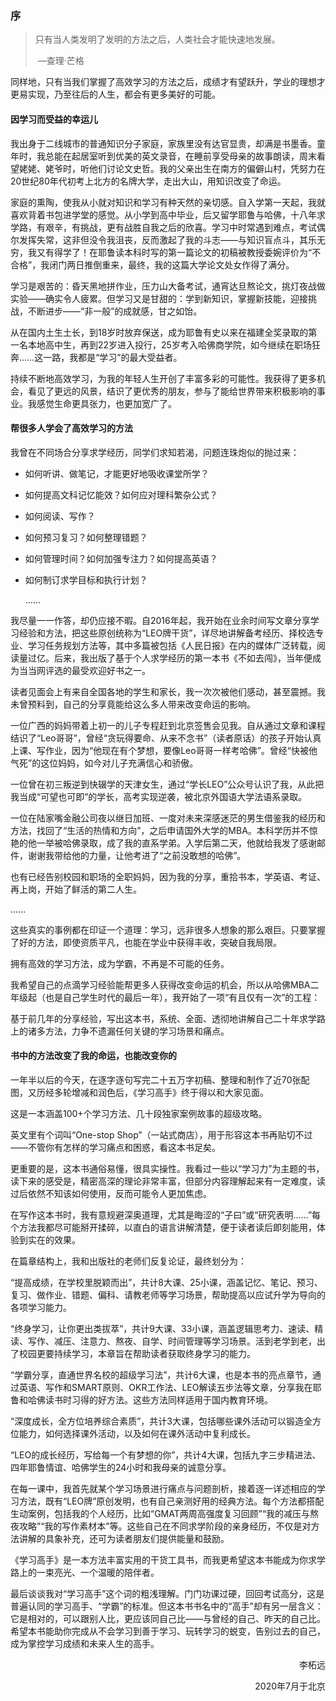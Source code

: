 ### 序



> 只有当人类发明了发明的方法之后，人类社会才能快速地发展。
>
> ​                                                                                                             —查理·芒格

同样地，只有当我们掌握了高效学习的方法之后，成绩才有望跃升，学业的理想才更易实现，乃至往后的人生，都会有更多美好的可能。



#### 因学习而受益的幸运儿

我出身于二线城市的普通知识分子家庭，家族里没有达官显贵，却满是书墨香。童年时，我总能在起居室听到优美的英文录音，在睡前享受母亲的故事朗读，周末看望姥姥、姥爷时，听他们讨论文史哲。我的父亲出生在南方的偏僻山村，凭努力在20世纪80年代初考上北方的名牌大学，走出大山，用知识改变了命运。

家庭的熏陶，使我从小就对知识和学习有种天然的亲切感。自入学第一天起，我就喜欢背着书包进学堂的感觉。从小学到高中毕业，后又留学耶鲁与哈佛，十八年求学路，有艰辛，有挑战，更有战胜自我之后的欣喜。学习中时常遇到难点，考试偶尔发挥失常，这非但没令我沮丧，反而激起了我的斗志——与知识盲点斗，其乐无穷，我又有得学了！在耶鲁读本科时写的第一篇论文的初稿被教授委婉评价为“不合格”，我闭门两日推倒重来，最终，我的这篇大学论文处女作得了满分。

学习是艰苦的：昏天黑地拼作业，压力山大备考试，通宵达旦熬论文，挑灯夜战做实验——确实令人疲累。但学习又是甘甜的：学到新知识，掌握新技能，迎接挑战，不断进步——“非一般”的成就感，甘之如饴。

从在国内土生土长，到18岁时放弃保送，成为耶鲁有史以来在福建全奖录取的第一名本地高中生，再到22岁进入投行，25岁考入哈佛商学院，如今继续在职场狂奔……这一路，我都是“学习”的最大受益者。

持续不断地高效学习，为我的年轻人生开创了丰富多彩的可能性。我获得了更多机会，看见了更远的风景，结识了更优秀的朋友，参与了能给世界带来积极影响的事业。我感觉生命更具张力，也更加宽广了。



#### 帮很多人学会了高效学习的方法

我曾在不同场合分享求学经历，同学们求知若渴，问题连珠炮似的抛过来：

- 如何听讲、做笔记，才能更好地吸收课堂所学？

- 如何提高文科记忆能效？如何应对理科繁杂公式？

- 如何阅读、写作？

- 如何预习复习？如何整理错题？

- 如何管理时间？如何加强专注力？如何提高英语？

- 如何制订求学目标和执行计划？

  ……

  

我尽量一一作答，却仍应接不暇。自2016年起，我开始在业余时间写文章分享学习经验和方法，把这些原创统称为“LEO牌干货”，详尽地讲解备考经历、择校选专业、学习任务规划方法等，其中多篇被包括《人民日报》在内的媒体广泛转载，阅读量过亿。后来，我出版了基于个人求学经历的第一本书《不如去闯》，当年便成为当当网评选的最受欢迎好书之一。

读者见面会上有来自全国各地的学生和家长，我一次次被他们感动，甚至震撼。我未曾预料到，自己的分享竟能给这么多人带来改变命运的影响。

一位广西的妈妈带着上初一的儿子专程赶到北京签售会见我。自从通过文章和课程结识了“Leo哥哥”，曾经“贪玩得要命、从来不念书”（读者原话）的孩子开始认真上课、写作业，因为“他现在有个梦想，要像Leo哥哥一样考哈佛”。曾经“快被他气死”的这位妈妈，如今对儿子充满信心和骄傲。

一位曾在初三叛逆到快辍学的天津女生，通过“学长LEO”公众号认识了我，从此把我当成“可望也可即”的学长，高考实现逆袭，被北京外国语大学法语系录取。

一位在陆家嘴金融公司夜以继日加班、一度对未来深感迷茫的男生借鉴我的经历和方法，找回了“生活的热情和方向”，之后申请国外大学的MBA。本科学历并不惊艳的他一举被哈佛录取，成了我的直系学弟。入学后第二天，他就给我发了感谢邮件，谢谢我带给他的力量，让他考进了“之前没敢想的哈佛”。

也有已经告别校园和职场的全职妈妈，因为我的分享，重拾书本，学英语、考证、再上岗，开始了鲜活的第二人生。

......

这些真实的事例都在印证一个道理：学习，远非很多人想象的那么艰巨。只要掌握了好的方法，即使资质平凡，也能在学业中获得丰收，突破自我局限。

拥有高效的学习方法，成为学霸，不再是不可能的任务。

我希望自己的点滴学习经验能帮更多人获得改变命运的机会，所以从哈佛MBA二年级起（也是自己学生时代的最后一年），我开始了一项“有且仅有一次”的工程：

基于前几年的分享经验，写出这本书，系统、全面、透彻地讲解自己二十年求学路上的诸多方法，力争不遗漏任何关键的学习场景和痛点。



#### 书中的方法改变了我的命运，也能改变你的

一年半以后的今天，在逐字逐句写完二十五万字初稿、整理和制作了近70张配图，又历经多轮增减和润色后，《学习高手》终于得以和大家见面。

这是一本涵盖100+个学习方法、几十段独家案例故事的超级攻略。

英文里有个词叫“One-stop Shop”（一站式商店），用于形容这本书再贴切不过——不管你有怎样的学习痛点和困惑，看这本书足矣。

更重要的是，这本书通俗易懂，很具实操性。我看过一些以“学习力”为主题的书，读下来的感受是，精密高深的理论非常丰富，但部分内容理解起来有一定难度，读过后依然不知该如何使用，反而可能令人更加焦虑。

在写作这本书时，我有意规避深奥道理，尤其是晦涩的“子曰”或“研究表明……”每个方法我都尽可能掰开揉碎，以直白的语言讲解清楚，便于读者读后即刻能用，体验到实在的效果。

在篇章结构上，我和出版社的老师们反复论证，最终划分为：

“提高成绩，在学校里脱颖而出”，共计8大课、25小课，涵盖记忆、笔记、预习、复习、做作业、错题、偏科、请教老师等学习场景，帮助提高以应试升学为导向的各项学习能力。

“终身学习，让你更出类拔萃”，共计9大课、33小课，涵盖逻辑思考力、速读、精读、写作、减压、注意力、熬夜、自学、时间管理等学习场景。活到老学到老，出了校园更要持续学习，本章旨在帮助读者获取终身学习的能力。

“学霸分享，直通世界名校的超级学习法”，共计6大课，也是本书的亮点章节，通过英语、写作和SMART原则、OKR工作法、LEO解读五步法等文章，分享我在耶鲁和哈佛读书时习得的好方法。这些方法同样适用于国内教育环境。

“深度成长，全方位培养综合素质”，共计3大课，包括哪些课外活动可以锻造全方位能力，如何选择课外活动，以及如何在课外活动中复利成长。

“LEO的成长经历，写给每一个有梦想的你”，共计4大课，包括九字三步精进法、四年耶鲁情谊、哈佛学生的24小时和我母亲的诚意分享。

在每一课中，我首先就某个学习场景进行痛点与问题剖析，接着逐一详述相应的学习方法，既有“LEO牌”原创发明，也有自己亲测好用的经典方法。每个方法都搭配生动案例，包括我的个人经历，比如“GMAT两周高强度复习回顾”“我的减压与熬夜攻略”“我的写作素材本”等。这些自己在不同求学阶段的亲身经历，不仅是对方法讲解的具象补充，还可为读者朋友们提供能量和鼓励。

《学习高手》是一本方法丰富实用的干货工具书，而我更希望这本书能成为你求学路上的一束亮光、一个温暖的陪伴者。

最后谈谈我对“学习高手”这个词的粗浅理解。门门功课过硬，回回考试高分，这是普遍认同的学习高手、“学霸”的标准。但这本书书名中的“高手”却有另一层含义：它是相对的，可以跟别人比，更应该同自己比——与曾经的自己、昨天的自己比。希望本书能助你完成从不会学习到善于学习、玩转学习的蜕变，告别过去的自己，成为掌控学习成绩和未来人生的高手。



<p align="right">李柘远</p>

<p align="right">2020年7月于北京</p>

